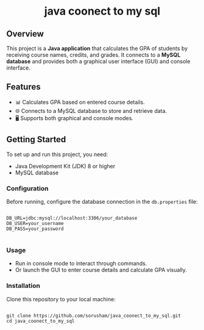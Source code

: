 <h1 align="center">java coonect to my sql</h1>

<h2>Overview</h2>
<p>This project is a <strong>Java application</strong> that calculates the GPA of students by receiving course names, credits, and grades. It connects to a <strong>MySQL database</strong> and provides both a graphical user interface (GUI) and console interface.</p>

<h2>Features</h2>
<ul>
    <li>📊 Calculates GPA based on entered course details.</li>
    <li>🌐 Connects to a MySQL database to store and retrieve data.</li>
    <li>🖥️ Supports both graphical and console modes.</li>
</ul>

<h2>Getting Started</h2>
<p>To set up and run this project, you need:</p>
<ul>
    <li>Java Development Kit (JDK) 8 or higher</li>
    <li>MySQL database</li>
</ul>

<h3>Configuration</h3>
<p>Before running, configure the database connection in the <code>db.properties</code> file:</p>
<pre>
<code>
DB_URL=jdbc:mysql://localhost:3306/your_database
DB_USER=your_username
DB_PASS=your_password
</code>
</pre>

<h3>Usage</h3>
<ul>
    <li>Run in console mode to interact through commands.</li>
    <li>Or launch the GUI to enter course details and calculate GPA visually.</li>
</ul>

<h3>Installation</h3>
<p>Clone this repository to your local machine:</p>
<pre>
<code>
git clone https://github.com/sorusham/java_coonect_to_my_sql.git
cd java_coonect_to_my_sql
</code>
</pre>

